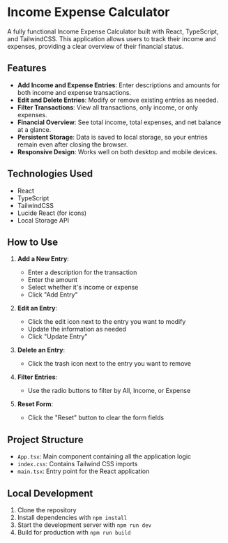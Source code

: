 # Income Expense Calculator

A fully functional Income Expense Calculator built with React, TypeScript, and TailwindCSS. This application allows users to track their income and expenses, providing a clear overview of their financial status.

## Features

- **Add Income and Expense Entries**: Enter descriptions and amounts for both income and expense transactions.
- **Edit and Delete Entries**: Modify or remove existing entries as needed.
- **Filter Transactions**: View all transactions, only income, or only expenses.
- **Financial Overview**: See total income, total expenses, and net balance at a glance.
- **Persistent Storage**: Data is saved to local storage, so your entries remain even after closing the browser.
- **Responsive Design**: Works well on both desktop and mobile devices.

## Technologies Used

- React
- TypeScript
- TailwindCSS
- Lucide React (for icons)
- Local Storage API

## How to Use

1. **Add a New Entry**:
   - Enter a description for the transaction
   - Enter the amount
   - Select whether it's income or expense
   - Click "Add Entry"

2. **Edit an Entry**:
   - Click the edit icon next to the entry you want to modify
   - Update the information as needed
   - Click "Update Entry"

3. **Delete an Entry**:
   - Click the trash icon next to the entry you want to remove

4. **Filter Entries**:
   - Use the radio buttons to filter by All, Income, or Expense

5. **Reset Form**:
   - Click the "Reset" button to clear the form fields

## Project Structure

- `App.tsx`: Main component containing all the application logic
- `index.css`: Contains Tailwind CSS imports
- `main.tsx`: Entry point for the React application

## Local Development

1. Clone the repository
2. Install dependencies with `npm install`
3. Start the development server with `npm run dev`
4. Build for production with `npm run build`